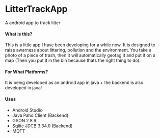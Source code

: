 # LitterTrackApp 
A android app to track litter

#### What is this?
This is a little app I have been developing for a while now. It is designed to raise awarness about littering, pollution and the environment.
You take a photo of a piece of trash, then it will automatically geotag it and put it on a map (Then you put it in the bin because thats the 
right thing to do). 

#### For What Platforms?
It is being developed as an android app in java + the backend is also developed in java!

#### Uses
- Android Studio
- Java Paho Client  (Backend)
- GSON 2.8.6
- Sqlite JDCB 3.34.0 (Backend)
- MQTT

